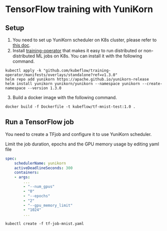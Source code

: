 # TensorFlow training with YuniKorn

## Setup
1. You need to set up YuniKorn scheduler on K8s cluster, please refer to [this doc](https://yunikorn.apache.org/docs/#install).
2. Install [training-operator](https://github.com/kubeflow/training-operator) that makes it easy to run distributed 
   or non-distributed ML jobs on K8s. You can install it with the following command.
```   
kubectl apply -k "github.com/kubeflow/training-operator/manifests/overlays/standalone?ref=v1.3.0"
helm repo add yunikorn https://apache.github.io/yunikorn-release
helm install yunikorn yunikorn/yunikorn --namespace yunikorn --create-namespace --version 1.3.0
```
3. Build a docker image  with the following command.
```
docker build -f Dockerfile -t kubeflow/tf-mnist-test:1.0 .
```

## Run a TensorFlow job
You need to create a TFjob and configure it to use YuniKorn scheduler.

Limit the job duration, epochs and the GPU memory usage by editing yaml file
```yaml
spec:
    schedulerName: yunikorn
    activeDeadlineSeconds: 300
    containers:
    - args:
        ...
        - "--num_gpus"
        - "0"
        - "--epochs"
        - "2"
        - "--gpu_memory_limit"
        - "1024"
        ...

```

```
kubectl create -f tf-job-mnist.yaml
```